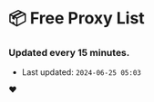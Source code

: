 # :package: Free Proxy List
### Updated every 15 minutes.

- Last updated: `2024-06-25 05:03`

:heart:
